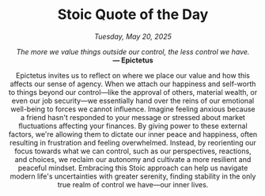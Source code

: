 <h1 align="center">Stoic Quote of the Day</h1>
<p align="center"><em><!--date-start-->Tuesday, May 20, 2025<!--date-end--></em></p>
<p align="center">
    <em><!--START_SECTION:quote-text-->
The more we value things outside our control, the less control we have.
<!--END_SECTION:quote-text--></em><br>
    <strong>— <!--START_SECTION:quote-author-->
Epictetus
<!--END_SECTION:quote-author--></strong>
</p>

<p align="center" style="max-width:600px;margin:0 auto;">
<!--START_SECTION:quote-interpretation-->
Epictetus invites us to reflect on where we place our value and how this affects our sense of agency. When we attach our happiness and self-worth to things beyond our control—like the approval of others, material wealth, or even our job security—we essentially hand over the reins of our emotional well-being to forces we cannot influence. Imagine feeling anxious because a friend hasn't responded to your message or stressed about market fluctuations affecting your finances. By giving power to these external factors, we're allowing them to dictate our inner peace and happiness, often resulting in frustration and feeling overwhelmed. Instead, by reorienting our focus towards what we can control, such as our perspectives, reactions, and choices, we reclaim our autonomy and cultivate a more resilient and peaceful mindset. Embracing this Stoic approach can help us navigate modern life's uncertainties with greater serenity, finding stability in the only true realm of control we have—our inner lives.
<!--END_SECTION:quote-interpretation-->
</p>
